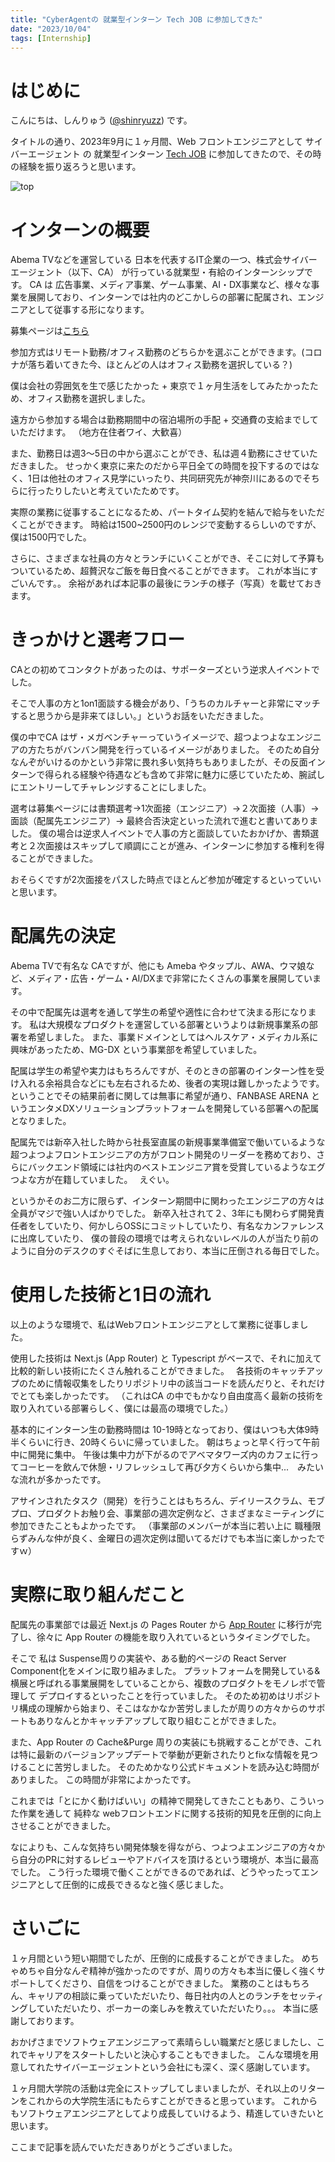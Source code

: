 ```yaml
---
title: "CyberAgentの 就業型インターン Tech JOB に参加してきた"
date: "2023/10/04"
tags: [Internship]
---
```



# はじめに
こんにちは、しんりゅう ([@shinryuzz](https://twitter.com/shinryuzz__)) です。

タイトルの通り、2023年9月に１ヶ月間、Web フロントエンジニアとして サイバーエージェント の 就業型インターン [Tech JOB](https://www.cyberagent.co.jp/careers/students/event/detail/id=28227) に参加してきたので、その時の経験を振り返ろうと思います。

![top](/blog/ca-tech-job-internship/top.jpg)

# インターンの概要
Abema TVなどを運営している 日本を代表するIT企業の一つ、株式会サイバーエージェント（以下、CA） が行っている就業型・有給のインターンシップです。
CA は 広告事業、メディア事業、ゲーム事業、AI・DX事業など、様々な事業を展開しており、インターンでは社内のどこかしらの部署に配属され、エンジニアとして従事する形になります。

募集ページは[こちら](https://www.cyberagent.co.jp/careers/students/event/detail/id=28227)


参加方式はリモート勤務/オフィス勤務のどちらかを選ぶことができます。(コロナが落ち着いてきた今、ほとんどの人はオフィス勤務を選択している？)

僕は会社の雰囲気を生で感じたかった + 東京で１ヶ月生活をしてみたかったため、オフィス勤務を選択しました。　

遠方から参加する場合は勤務期間中の宿泊場所の手配 + 交通費の支給までしていただけます。
（地方在住者ワイ、大歓喜）

また、勤務日は週3〜5日の中から選ぶことができ、私は週４勤務にさせていただきました。
せっかく東京に来たのだから平日全ての時間を投下するのではなく、1日は他社のオフィス見学にいったり、共同研究先が神奈川にあるのでそちらに行ったりしたいと考えていたためです。

実際の業務に従事することになるため、パートタイム契約を結んで給与をいただくことができます。
時給は1500~2500円のレンジで変動するらしいのですが、僕は1500円でした。

さらに、さまざまな社員の方々とランチにいくことができ、そこに対して予算もついているため、超贅沢なご飯を毎日食べることができます。
これが本当にすごいんです。。
余裕があれば本記事の最後にランチの様子（写真）を載せておきます。

# きっかけと選考フロー
CAとの初めてコンタクトがあったのは、サポーターズという逆求人イベントでした。

そこで人事の方と1on1面談する機会があり、「うちのカルチャーと非常にマッチすると思うから是非来てほしい。」というお話をいただきました。

僕の中でCA はザ・メガベンチャーっていうイメージで、超つよつよなエンジニアの方たちがバンバン開発を行っているイメージがありました。
そのため自分なんぞがいけるのかという非常に畏れ多い気持ちもありましたが、その反面インターンで得られる経験や待遇なども含めて非常に魅力に感じていたため、腕試しにエントリーしてチャレンジすることにしました。

選考は募集ページには書類選考→1次面接（エンジニア）→２次面接（人事）→ 面談（配属先エンジニア）→ 最終合否決定といった流れで進むと書いてありました。
僕の場合は逆求人イベントで人事の方と面談していたおかげか、書類選考と２次面接はスキップして順調にことが進み、インターンに参加する権利を得ることができました。

おそらくですが2次面接をパスした時点でほとんど参加が確定するといっていいと思います。

# 配属先の決定
Abema TVで有名な CAですが、他にも Ameba やタップル、AWA、ウマ娘など、メディア・広告・ゲーム・AI/DXまで非常にたくさんの事業を展開しています。

その中で配属先は選考を通して学生の希望や適性に合わせて決まる形になります。
私は大規模なプロダクトを運営している部署というよりは新規事業系の部署を希望しました。
また、事業ドメインとしてはヘルスケア・メディカル系に興味があったため、MG-DX という事業部を希望していました。

配属は学生の希望や実力はもちろんですが、そのときの部署のインターン性を受け入れる余裕具合などにも左右されるため、後者の実現は難しかったようです。
ということでその結果前者に関しては無事に希望が通り、FANBASE ARENA というエンタメDXソリューションプラットフォームを開発している部署への配属となりました。

配属先では新卒入社した時から社長室直属の新規事業準備室で働いているような超つよつよフロントエンジニアの方がフロント開発のリーダーを務めており、さらにバックエンド領域には社内のベストエンジニア賞を受賞しているようなエグつよな方が在籍していました。　
えぐい。

というかそのお二方に限らず、インターン期間中に関わったエンジニアの方々は全員がマジで強い人ばかりでした。
新卒入社されて２、3年にも関わらず開発責任者をしていたり、何かしらOSSにコミットしていたり、有名なカンファレンスに出席していたり、
僕の普段の環境では考えられないレベルの人が当たり前のように自分のデスクのすぐそばに生息しており、本当に圧倒される毎日でした。

# 使用した技術と1日の流れ
以上のような環境で、私はWebフロントエンジニアとして業務に従事しました。

使用した技術は Next.js (App Router) と Typescript がベースで、それに加えて比較的新しい技術にたくさん触れることができました。　
各技術のキャッチアップのために情報収集をしたりリポジトリ中の該当コードを読んだりと、それだけでとても楽しかったです。
（これはCA の中でもかなり自由度高く最新の技術を取り入れている部署らしく、僕には最高の環境でした。）

基本的にインターン生の勤務時間は 10-19時となっており、僕はいつも大体9時半くらいに行き、20時くらいに帰っていました。
朝はちょっと早く行って午前中に開発に集中。
午後は集中力が下がるのでアベマタワーズ内のカフェに行ってコーヒーを飲んで休憩・リフレッシュして再び夕方くらいから集中...　みたいな流れが多かったです。

アサインされたタスク（開発）を行うことはもちろん、デイリースクラム、モブプロ、プロダクトお触り会、事業部の週次定例など、さまざまなミーティングに参加できたこともよかったです。
（事業部のメンバーが本当に若い上に 職種限らずみんな仲が良く、金曜日の週次定例は聞いてるだけでも本当に楽しかったですｗ）

# 実際に取り組んだこと
配属先の事業部では最近 Next.js の Pages Router から [App Router](https://nextjs.org/docs/app) に移行が完了し、徐々に App Router の機能を取り入れているというタイミングでした。

そこで 私は Suspense周りの実装や、ある動的ページの React Server Component化をメインに取り組みました。
プラットフォームを開発している&横展と呼ばれる事業展開をしていることから、複数のプロダクトをモノレポで管理して デプロイするといったことを行っていました。
そのため初めはリポジトリ構成の理解から始まり、そこはなかなか苦労しましたが周りの方々からのサポートもありなんとかキャッチアップして取り組むことができました。

また、App Router の Cache&Purge 周りの実装にも挑戦することができ、これは特に最新のバージョンアップデートで挙動が更新されたりとfixな情報を見つけることに苦労しました。
そのためかなり公式ドキュメントを読み込む時間がありました。
この時間が非常によかったです。

これまでは「とにかく動けばいい」の精神で開発してきたこともあり、こういった作業を通して 純粋な webフロントエンドに関する技術的知見を圧倒的に向上させることができました。

なによりも、こんな気持ちい開発体験を得ながら、つよつよエンジニアの方々から自分のPRに対するレビューやアドバイスを頂けるという環境が、本当に最高でした。
こう行った環境で働くことができるのであれば、どうやったってエンジニアとして圧倒的に成長できるなと強く感じました。

<!-- # 学んだこと -->






# さいごに
１ヶ月間という短い期間でしたが、圧倒的に成長することができました。
めちゃめちゃ自分なんぞ精神が強かったのですが、周りの方々も本当に優しく強くサポートしてくださり、自信をつけることができました。
業務のことはもちろん、キャリアの相談に乗っていただいたり、毎日社内の人とのランチをセッティングしていただいたり、ポーカーの楽しみを教えていただいたり。。。
本当に感謝しております。

おかげさまでソフトウェアエンジニアって素晴らしい職業だと感じましたし、これでキャリアをスタートしたいと決心することもできました。
こんな環境を用意してれたサイバーエージェントという会社にも深く、深く感謝しています。

１ヶ月間大学院の活動は完全にストップしてしまいましたが、それ以上のリターンをこれからの大学院生活にもたらすことができると思っています。
これからもソフトウェアエンジニアとしてより成長していけるよう、精進していきたいと思います。

ここまで記事を読んでいただきありがとうございました。

<!-- 
# おまけ　〜毎日のランチ〜
撮り忘れなどもあるんですが、美味しいランチの写真たちを。

<img src="/blog/ca-tech-job-internship/lunch-6.jpg"  width="300">
<img src="/blog/ca-tech-job-internship/lunch-3.jpg"  width="300">

![lunch-1](/blog/ca-tech-job-internship/lunch-1.jpg)
![lunch-2](/blog/ca-tech-job-internship/lunch-2.jpg)
![lunch-3](/blog/ca-tech-job-internship/lunch-3.jpg)
![lunch-4](/blog/ca-tech-job-internship/lunch-4.jpg)
![lunch-5](/blog/ca-tech-job-internship/lunch-5.jpg)
![lunch-6](/blog/ca-tech-job-internship/lunch-6.jpg) -->